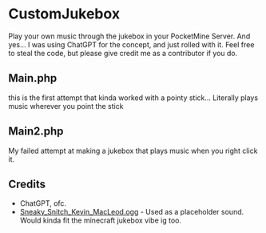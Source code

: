 # CustomJukebox
Play your own music through the jukebox in your PocketMine Server. And yes... I was using ChatGPT for the concept, and just rolled with it. 
Feel free to steal the code, but please give credit me as a contributor if you do. 

## Main.php
this is the first attempt that kinda worked with a pointy stick... 
Literally plays music wherever you point the stick

## Main2.php
My failed attempt at making a jukebox that plays music when you right click it.

## Credits
- ChatGPT, ofc. 
- [Sneaky_Snitch_Kevin_MacLeod.ogg](http://incompetech.com) - Used as a placeholder sound. Would kinda fit the minecraft jukebox vibe ig too. 
